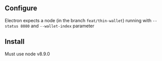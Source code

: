 ## Configure

Electron expects a node (in the branch `feat/thin-wallet`) running with `--status 8080` and `--wallet-index` parameter

## Install

Must use node v8.9.0
